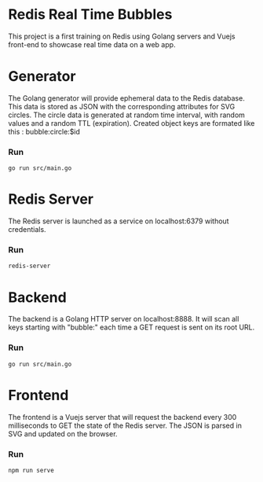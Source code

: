 # Redis Real Time Bubbles

This project is a first training on Redis using Golang servers and Vuejs front-end to showcase real time data on a web app.


# Generator

The Golang generator will provide ephemeral data to the Redis database. This data is stored as JSON with the corresponding attributes for SVG circles. The circle data is generated at random time interval, with random values and a random TTL (expiration).
Created object keys are formated like this : bubble:circle:$id

### Run
`go run src/main.go`

# Redis Server

The Redis server is launched as a service on localhost:6379 without credentials.

### Run
`redis-server`


# Backend

The backend is a Golang HTTP server on localhost:8888.  It will scan all keys starting with "bubble:"  each time a GET request is sent on its root URL.

### Run
`go run src/main.go`

# Frontend

The frontend is a Vuejs server that will request the backend every 300 milliseconds to GET the state of the Redis server. The JSON is parsed in SVG and updated on the browser.

### Run
`npm run serve`